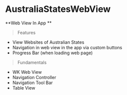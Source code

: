 # AustraliaStatesWebView

**Web View In App **

 > Features
 - View Websites of Australian States
 - Navigation in web view in the app via custom buttons
 - Progress Bar (when loading web page)

 > Fundamentals
 - WK Web View
 - Navigation Controller
 - Navigation Tool Bar
 - Table View
 
